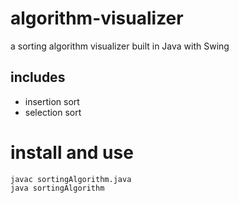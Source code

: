 # algorithm-visualizer
a sorting algorithm visualizer built in Java with Swing
## includes
* insertion sort
* selection sort
# install and use 
```
javac sortingAlgorithm.java
java sortingAlgorithm
```
